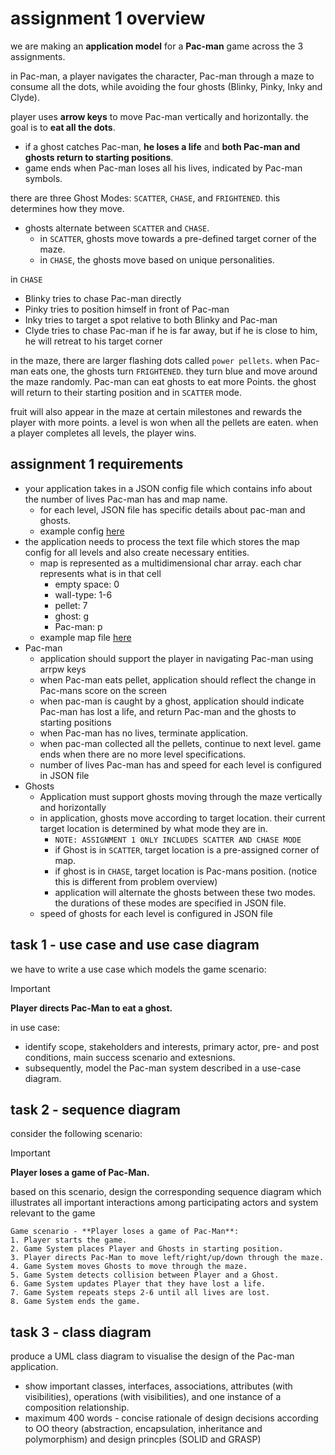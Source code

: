 # assignment 1 overview

we are making an **application model** for a **Pac-man** game across the 3 assignments.

in Pac-man, a player navigates the character, Pac-man through a maze to consume all the dots, while avoiding the four ghosts (Blinky, Pinky, Inky and Clyde).

player uses **arrow keys** to move Pac-man vertically and horizontally. the goal is to **eat all the dots**.

- if a ghost catches Pac-man, **he loses a life** and **both Pac-man and ghosts return to starting positions**.
- game ends when Pac-man loses all his lives, indicated by Pac-man symbols.

there are three Ghost Modes: `SCATTER`, `CHASE`, and `FRIGHTENED`. this determines how they move.

- ghosts alternate between `SCATTER` and `CHASE`.
  - in `SCATTER`, ghosts move towards a pre-defined target corner of the maze.
  - in `CHASE`, the ghosts move based on unique personalities.

in `CHASE`

- Blinky tries to chase Pac-man directly
- Pinky tries to position himself in front of Pac-man
- Inky tries to target a spot relative to both Blinky and Pac-man
- Clyde tries to chase Pac-man if he is far away, but if he is close to him, he will retreat to his target corner

in the maze, there are larger flashing dots called `power pellets`. when Pac-man eats one, the ghosts turn `FRIGHTENED`. they turn blue and move around the maze randomly. Pac-man can eat ghosts to eat more Points. the ghost will return to their starting position and in `SCATTER` mode.

fruit will also appear in the maze at certain milestones and rewards the player with more points. a level is won when all the pellets are eaten. when a player completes all levels, the player wins.

## assignment 1 requirements

- your application takes in a JSON config file which contains info about the number of lives Pac-man has and map name.
  - for each level, JSON file has specific details about pac-man and ghosts.
  - example config [here](https://github.com/infernocadet/soft2201/blob/main/assignment1/example_config.json)
- the application needs to process the text file which stores the map config for all levels and also create necessary entities.
  - map is represented as a multidimensional char array. each char represents what is in that cell
    - empty space: 0
    - wall-type: 1-6
    - pellet: 7
    - ghost: g
    - Pac-man: p
  - example map file [here](https://github.com/infernocadet/soft2201/blob/main/assignment1/map.txt)
- Pac-man
  - application should support the player in navigating Pac-man using arrpw keys
  - when Pac-man eats pellet, application should reflect the change in Pac-mans score on the screen
  - when pac-man is caught by a ghost, application should indicate Pac-man has lost a life, and return Pac-man and the ghosts to starting positions
  - when Pac-man has no lives, terminate application.
  - when pac-man collected all the pellets, continue to next level. game ends when there are no more level specifications.
  - number of lives Pac-man has and speed for each level is configured in JSON file
- Ghosts
  - Application must support ghosts moving through the maze vertically and horizontally
  - in application, ghosts move according to target location. their current target location is determined by what mode they are in.
    - `NOTE: ASSIGNMENT 1 ONLY INCLUDES SCATTER AND CHASE MODE`
    - if Ghost is in `SCATTER`, target location is a pre-assigned corner of map.
    - if ghost is in `CHASE`, target location is Pac-mans position. (notice this is different from problem overview)
    - application will alternate the ghosts between these two modes. the durations of these modes are specified in JSON file.
  - speed of ghosts for each level is configured in JSON file

## task 1 - use case and use case diagram

we have to write a use case which models the game scenario:

> [!IMPORTANT]
> **Player directs Pac-Man to eat a ghost.**

in use case:

- identify scope, stakeholders and interests, primary actor, pre- and post conditions, main success scenario and extesnions.
- subsequently, model the Pac-man system described in a use-case diagram.

## task 2 - sequence diagram

consider the following scenario:

> [!IMPORTANT]
> **Player loses a game of Pac-Man.**

based on this scenario, design the corresponding sequence diagram which illustrates all important interactions among participating actors and system relevant to the game

```
Game scenario - **Player loses a game of Pac-Man**:
1. Player starts the game.
2. Game System places Player and Ghosts in starting position.
3. Player directs Pac-Man to move left/right/up/down through the maze.
4. Game System moves Ghosts to move through the maze.
5. Game System detects collision between Player and a Ghost.
6. Game System updates Player that they have lost a life.
7. Game System repeats steps 2-6 until all lives are lost.
8. Game System ends the game.
```

## task 3 - class diagram

produce a UML class diagram to visualise the design of the Pac-man application.

- show important classes, interfaces, associations, attributes (with visibilities), operations (with visibilities), and one instance of a composition relationship.
- maximum 400 words - concise rationale of design decisions according to OO theory (abstraction, encapsulation, inheritance and polymorphism) and design princples (SOLID and GRASP)
